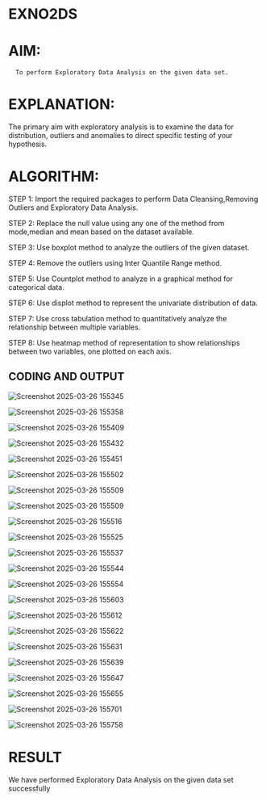 # EXNO2DS
# AIM:
      To perform Exploratory Data Analysis on the given data set.
      
# EXPLANATION:
  The primary aim with exploratory analysis is to examine the data for distribution, outliers and anomalies to direct specific testing of your hypothesis.
  
# ALGORITHM:
STEP 1: Import the required packages to perform Data Cleansing,Removing Outliers and Exploratory Data Analysis.

STEP 2: Replace the null value using any one of the method from mode,median and mean based on the dataset available.

STEP 3: Use boxplot method to analyze the outliers of the given dataset.

STEP 4: Remove the outliers using Inter Quantile Range method.

STEP 5: Use Countplot method to analyze in a graphical method for categorical data.

STEP 6: Use displot method to represent the univariate distribution of data.

STEP 7: Use cross tabulation method to quantitatively analyze the relationship between multiple variables.

STEP 8: Use heatmap method of representation to show relationships between two variables, one plotted on each axis.

## CODING AND OUTPUT
       
![Screenshot 2025-03-26 155345](https://github.com/user-attachments/assets/b2b0913a-1891-47ae-9655-d82d3ac0a2e7)




![Screenshot 2025-03-26 155358](https://github.com/user-attachments/assets/f0207a02-d1b0-491c-968c-e34cfe525ec8)


    
![Screenshot 2025-03-26 155409](https://github.com/user-attachments/assets/7dc717cd-db2a-4258-9995-53f6751789b2)
   

   
![Screenshot 2025-03-26 155432](https://github.com/user-attachments/assets/35851b94-554f-4fe3-a4aa-4bc6c1ada360)


![Screenshot 2025-03-26 155451](https://github.com/user-attachments/assets/e1dbb0d2-a18a-4dd1-85ba-64bdaa5dd6cf)



 ![Screenshot 2025-03-26 155502](https://github.com/user-attachments/assets/28d880f5-eacc-425e-8287-47f50eade7af)

        
![Screenshot 2025-03-26 155509](https://github.com/user-attachments/assets/dc49ece6-30a3-4825-ab40-81ac6ec3fc6f)






![Screenshot 2025-03-26 155509](https://github.com/user-attachments/assets/e5461fa9-409b-41d2-8707-53f00483dcf7)




![Screenshot 2025-03-26 155516](https://github.com/user-attachments/assets/2ab75fbe-1940-41cb-aa4f-699fdb505773)






![Screenshot 2025-03-26 155525](https://github.com/user-attachments/assets/f9ad2376-b17c-4232-9bc6-20e4cbe73f6d)




![Screenshot 2025-03-26 155537](https://github.com/user-attachments/assets/7f9d555d-ac2f-45a0-aa76-52608f86043d)




![Screenshot 2025-03-26 155544](https://github.com/user-attachments/assets/01dfcc88-1388-4c9f-8da8-8e0c9a49b56b)






![Screenshot 2025-03-26 155554](https://github.com/user-attachments/assets/1ba31929-7afb-46e6-9ada-b662a11d01c2)





![Screenshot 2025-03-26 155603](https://github.com/user-attachments/assets/b9a906e3-042f-4537-ad4f-5321707cf3e5)





![Screenshot 2025-03-26 155612](https://github.com/user-attachments/assets/e5c9a10a-0e77-450d-a63b-517fda465e7a)





![Screenshot 2025-03-26 155622](https://github.com/user-attachments/assets/17c4a107-d0cf-45c9-bb0f-3face7eb06b5)





![Screenshot 2025-03-26 155631](https://github.com/user-attachments/assets/62d1951b-71b1-4159-9653-f0a4dd07df2b)







![Screenshot 2025-03-26 155639](https://github.com/user-attachments/assets/60ebf18a-6913-4082-ab5e-49cfa3fe8d9e)






![Screenshot 2025-03-26 155647](https://github.com/user-attachments/assets/35efb2c5-a4aa-4514-9212-583d0e020a25)





![Screenshot 2025-03-26 155655](https://github.com/user-attachments/assets/64d49cfd-598f-458a-97a6-9ae869a068a1)






![Screenshot 2025-03-26 155701](https://github.com/user-attachments/assets/2e3b6f96-c07b-4a5a-8dc3-df2959da0b2b)






![Screenshot 2025-03-26 155758](https://github.com/user-attachments/assets/d741ee1f-bea9-4195-ab2a-e4c2a2e548f4)





      

# RESULT

We have performed Exploratory Data Analysis on the given data set successfully
